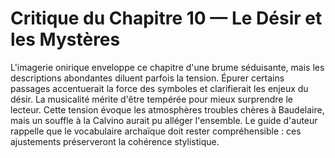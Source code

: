 # Critique du Chapitre 10 — Le Désir et les Mystères
L'imagerie onirique enveloppe ce chapitre d'une brume séduisante, mais les descriptions abondantes diluent parfois la tension. Épurer certains passages accentuerait la force des symboles et clarifierait les enjeux du désir. La musicalité mérite d'être tempérée pour mieux surprendre le lecteur.
Cette tension évoque les atmosphères troubles chères à Baudelaire, mais un souffle à la Calvino aurait pu alléger l'ensemble.
Le guide d'auteur rappelle que le vocabulaire archaïque doit rester compréhensible : ces ajustements préserveront la cohérence stylistique.
